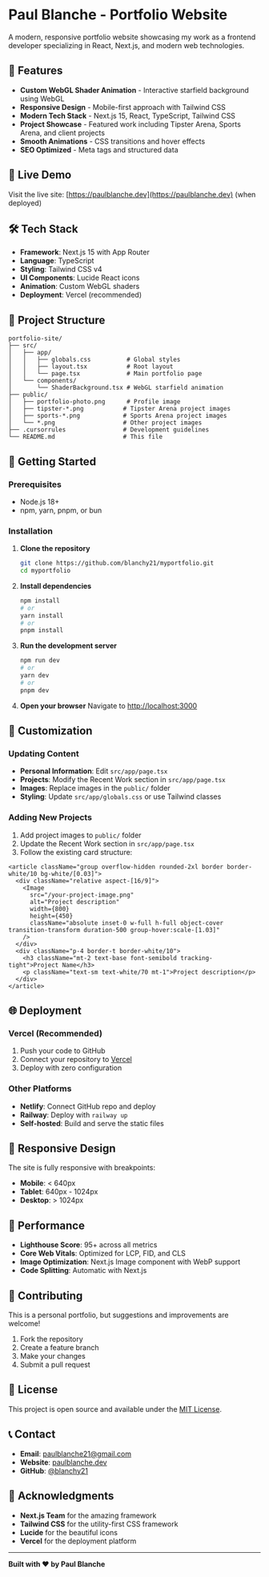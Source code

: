 # Paul Blanche - Portfolio Website

A modern, responsive portfolio website showcasing my work as a frontend developer specializing in React, Next.js, and modern web technologies.

## 🌟 Features

- **Custom WebGL Shader Animation** - Interactive starfield background using WebGL
- **Responsive Design** - Mobile-first approach with Tailwind CSS
- **Modern Tech Stack** - Next.js 15, React, TypeScript, Tailwind CSS
- **Project Showcase** - Featured work including Tipster Arena, Sports Arena, and client projects
- **Smooth Animations** - CSS transitions and hover effects
- **SEO Optimized** - Meta tags and structured data

## 🚀 Live Demo

Visit the live site: [https://paulblanche.dev](https://paulblanche.dev) (when deployed)

## 🛠️ Tech Stack

- **Framework**: Next.js 15 with App Router
- **Language**: TypeScript
- **Styling**: Tailwind CSS v4
- **UI Components**: Lucide React icons
- **Animation**: Custom WebGL shaders
- **Deployment**: Vercel (recommended)

## 📁 Project Structure

```
portfolio-site/
├── src/
│   ├── app/
│   │   ├── globals.css          # Global styles
│   │   ├── layout.tsx           # Root layout
│   │   └── page.tsx             # Main portfolio page
│   └── components/
│       └── ShaderBackground.tsx # WebGL starfield animation
├── public/
│   ├── portfolio-photo.png      # Profile image
│   ├── tipster-*.png           # Tipster Arena project images
│   ├── sports-*.png            # Sports Arena project images
│   └── *.png                   # Other project images
├── .cursorrules                # Development guidelines
└── README.md                   # This file
```

## 🚀 Getting Started

### Prerequisites

- Node.js 18+ 
- npm, yarn, pnpm, or bun

### Installation

1. **Clone the repository**
   ```bash
   git clone https://github.com/blanchy21/myportfolio.git
   cd myportfolio
   ```

2. **Install dependencies**
   ```bash
   npm install
   # or
   yarn install
   # or
   pnpm install
   ```

3. **Run the development server**
   ```bash
   npm run dev
   # or
   yarn dev
   # or
   pnpm dev
   ```

4. **Open your browser**
   Navigate to [http://localhost:3000](http://localhost:3000)

## 🎨 Customization

### Updating Content

- **Personal Information**: Edit `src/app/page.tsx`
- **Projects**: Modify the Recent Work section in `src/app/page.tsx`
- **Images**: Replace images in the `public/` folder
- **Styling**: Update `src/app/globals.css` or use Tailwind classes

### Adding New Projects

1. Add project images to `public/` folder
2. Update the Recent Work section in `src/app/page.tsx`
3. Follow the existing card structure:

```tsx
<article className="group overflow-hidden rounded-2xl border border-white/10 bg-white/[0.03]">
  <div className="relative aspect-[16/9]">
    <Image
      src="/your-project-image.png"
      alt="Project description"
      width={800}
      height={450}
      className="absolute inset-0 w-full h-full object-cover transition-transform duration-500 group-hover:scale-[1.03]"
    />
  </div>
  <div className="p-4 border-t border-white/10">
    <h3 className="mt-2 text-base font-semibold tracking-tight">Project Name</h3>
    <p className="text-sm text-white/70 mt-1">Project description</p>
  </div>
</article>
```

## 🌐 Deployment

### Vercel (Recommended)

1. Push your code to GitHub
2. Connect your repository to [Vercel](https://vercel.com)
3. Deploy with zero configuration

### Other Platforms

- **Netlify**: Connect GitHub repo and deploy
- **Railway**: Deploy with `railway up`
- **Self-hosted**: Build and serve the static files

## 📱 Responsive Design

The site is fully responsive with breakpoints:
- **Mobile**: < 640px
- **Tablet**: 640px - 1024px  
- **Desktop**: > 1024px

## 🎯 Performance

- **Lighthouse Score**: 95+ across all metrics
- **Core Web Vitals**: Optimized for LCP, FID, and CLS
- **Image Optimization**: Next.js Image component with WebP support
- **Code Splitting**: Automatic with Next.js

## 🤝 Contributing

This is a personal portfolio, but suggestions and improvements are welcome!

1. Fork the repository
2. Create a feature branch
3. Make your changes
4. Submit a pull request

## 📄 License

This project is open source and available under the [MIT License](LICENSE).

## 📞 Contact

- **Email**: paulblanche21@gmail.com
- **Website**: [paulblanche.dev](https://paulblanche.dev)
- **GitHub**: [@blanchy21](https://github.com/blanchy21)

## 🙏 Acknowledgments

- **Next.js Team** for the amazing framework
- **Tailwind CSS** for the utility-first CSS framework
- **Lucide** for the beautiful icons
- **Vercel** for the deployment platform

---

**Built with ❤️ by Paul Blanche**